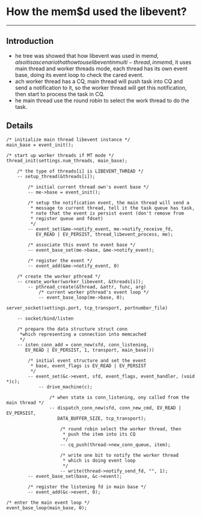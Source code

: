 # How the mem$d used the libevent? #

---

## Introduction ##

  * he tree was showed that how libevent was used in mem$d, also it is a scenario that how to use libevent in multi-thread, in mem$d, it uses main thread and worker threads mode, each thread has its own event base, doing its event loop to check the cared event.
  * ach worker thread has a CQ, main thread will push task into CQ and send a notification to it, so the worker thread will get this notification, then start to process the task in CQ.
  * he main thread use the round robin to select the work thread to do the task.


## Details ##

```
/* initialize main thread libevent instance */
main_base = event_init();

/* start up worker threads if MT mode */
thread_init(settings.num_threads, main_base); 

    /* the type of threads[i] is LIBEVENT_THREAD */
    -- setup_thread(&threads[i]); 

        /* initial current thread own's event base */
        -- me->base = event_init(); 

        /* setup the notification event, the main thread will send a 
         * message to current thread, tell it the task queue has task, 
         * note that the event is persist event (don't remove from 
         * register queue and fdset)
         */
        -- event_set(&me->notify_event, me->notify_receive_fd, 
           EV_READ | EV_PERSIST, thread_libevent_process, me);

        /* associate this event to event base */
        -- event_base_set(me->base, &me->notify_event); 

        /* register the event */
        -- event_add(&me->notify_event, 0) 
        
    /* create the worker pthread */
    -- create_worker(worker_libevent, &threads[i]); 
        -- pthread_create(&thread, &attr, func, arg)
            /* current worker pthread's event loop */
            -- event_base_loop(me->base, 0); 

server_socket(settings.port, tcp_transport, portnumber_file)

    -- socket/bind/listen

    /* prepare the data structure struct conn 
     *which representing a connection into memcached
     */
    -- isten_conn_add = conn_new(sfd, conn_listening, 
       EV_READ | EV_PERSIST, 1, transport, main_base)))
 
        /* initial event structure and set the event 
         * base, event_flags is EV_READ | EV_PERSIST 
         */
        -- event_set(&c->event, sfd, event_flags, event_handler, (void *)c); 
            -- drive_machine(c);

                /* when state is conn_listening, ony called from the main thread */
                -- dispatch_conn_new(sfd, conn_new_cmd, EV_READ | EV_PERSIST,
                   DATA_BUFFER_SIZE, tcp_transport); 

                    /* round robin select the worker thread, then 
                     * push the item into its CQ 
                     */
                    -- cq_push(thread->new_conn_queue, item); 

                    /* write one bit to notify the worker thread 
                     * which is doing event loop 
                     */
                    -- write(thread->notify_send_fd, "", 1); 
        -- event_base_set(base, &c->event);

        /* register the listening fd in main base */
        -- event_add(&c->event, 0);
        
/* enter the main event loop */
event_base_loop(main_base, 0); 
```